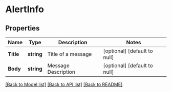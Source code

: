 # AlertInfo

## Properties
Name | Type | Description | Notes
------------ | ------------- | ------------- | -------------
**Title** | **string** | Title of a message | [optional] [default to null]
**Body** | **string** | Message Description | [optional] [default to null]

[[Back to Model list]](../README.md#documentation-for-models) [[Back to API list]](../README.md#documentation-for-api-endpoints) [[Back to README]](../README.md)


